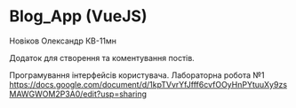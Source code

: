 # Blog_App (VueJS)
Новіков Олександр КВ-11мн

Додаток для створення та коментування постів.

Програмування інтерфейсів користувача. Лабораторна робота №1
https://docs.google.com/document/d/1kpTVvrYfJfff6cvfOOyHnPYtuuXy9zsMAWGWOM2P3A0/edit?usp=sharing
